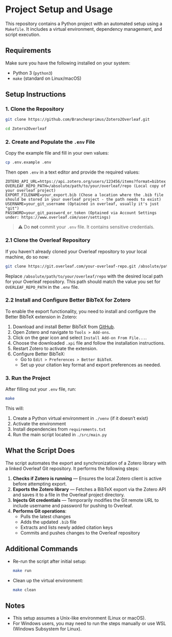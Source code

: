 # Project Setup and Usage

This repository contains a Python project with an automated setup using a `Makefile`. It includes a virtual environment, dependency management, and script execution.

## Requirements

Make sure you have the following installed on your system:

- Python 3 (`python3`)
- `make` (standard on Linux/macOS)

## Setup Instructions

### 1. Clone the Repository

```bash
git clone https://github.com/Branchenprimus/Zotero2Overleaf.git
```
```bash
cd Zotero2Overleaf
```

### 2. Create and Populate the `.env` File

Copy the example file and fill in your own values:

```bash
cp .env.example .env
```

Then open `.env` in a text editor and provide the required values:

```env
ZOTERO_API_URL=https://api.zotero.org/users/123456/items?format=bibtex
OVERLEAF_REPO_PATH=/absolute/path/to/your/overleaf/repo (Local copy of your overleaf project)
EXPORT_FILENAME=your_export.bib (Chose a location where the .bib file should be stored in your overleaf project - the path needs to exist)
USERNAME=your_git_username (Optained in overleaf, usually it's just "git")
PASSWORD=your_git_password_or_token (Optained via Account Settings under: https://www.overleaf.com/user/settings)
```

> ⚠️ Do **not** commit your `.env` file. It contains sensitive credentials.

### 2.1 Clone the Overleaf Repository

If you haven't already cloned your Overleaf repository to your local machine, do so now:

```bash
git clone https://git.overleaf.com/your-overleaf-repo.git /absolute/path/to/your/overleaf/repo
```

Replace `/absolute/path/to/your/overleaf/repo` with the desired local path for your Overleaf repository. This path should match the value you set for `OVERLEAF_REPO_PATH` in the `.env` file.

### 2.2 Install and Configure Better BibTeX for Zotero

To enable the export functionality, you need to install and configure the Better BibTeX extension in Zotero:

1. Download and install Better BibTeX from [GitHub](https://github.com/retorquere/zotero-better-bibtex).
2. Open Zotero and navigate to `Tools > Add-ons`.
3. Click on the gear icon and select `Install Add-on From File...`.
4. Choose the downloaded `.xpi` file and follow the installation instructions.
5. Restart Zotero to activate the extension.
6. Configure Better BibTeX:
   - Go to `Edit > Preferences > Better BibTeX`.
   - Set up your citation key format and export preferences as needed.

### 3. Run the Project

After filling out your `.env` file, run:

```bash
make
```

This will:

1. Create a Python virtual environment in `./venv` (if it doesn’t exist)
2. Activate the environment
3. Install dependencies from `requirements.txt`
4. Run the main script located in `./src/main.py`

## What the Script Does

The script automates the export and synchronization of a Zotero library with a linked Overleaf Git repository. It performs the following steps:

1. **Checks if Zotero is running** — Ensures the local Zotero client is active before attempting export.
2. **Exports the Zotero library** — Fetches a BibTeX export via the Zotero API and saves it to a file in the Overleaf project directory.
3. **Injects Git credentials** — Temporarily modifies the Git remote URL to include username and password for pushing to Overleaf.
4. **Performs Git operations**:
   - Pulls the latest changes
   - Adds the updated `.bib` file
   - Extracts and lists newly added citation keys
   - Commits and pushes changes to the Overleaf repository

## Additional Commands

- Re-run the script after initial setup:

  ```bash
  make run
  ```

- Clean up the virtual environment:

  ```bash
  make clean
  ```

## Notes

- This setup assumes a Unix-like environment (Linux or macOS).  
- For Windows users, you may need to run the steps manually or use WSL (Windows Subsystem for Linux).
